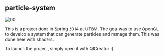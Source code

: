 ## particle-system

![00](https://raw.githubusercontent.com/karimnaaji/particle-system/master/doc/img/23-waves.png)

This is a project done in Spring 2014 at UTBM. The goal was to use OpenGL 
to develop a system that can generate particles and manage them. This was 
done here with shaders.

To launch the project, simply open it with QtCreator :)
